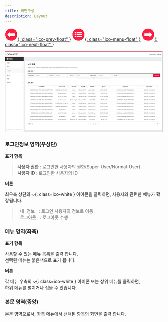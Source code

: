 ```yaml
---
title: 화면구성
description: Layout
---
```


<link rel="stylesheet" type="text/css" href="css/opme.css">

<!-- Defined -->
[layout]: img/layout.png
[arrow-down]: img/icon/ico-arrow-down.png

<!-- Floating Menu -->
[prev]: login.html "로그인"
[menu]: index.html "목차"
[next]: user.html "사용자"
[ico-prev]: img/icon/ico-prev.png
[ico-menu]: img/icon/ico-menu.png
[ico-next]: img/icon/ico-next.png
[![이전][ico-prev]{: class="ico-prev-float" }][prev]
[![목차][ico-menu]{: class="ico-menu-float" }][menu]
[![다음][ico-next]{: class="ico-next-float" }][next]


![화면구성][layout]

### **로그인정보 영역(우상단)**

**표기 항목**

> **사용자 권한** : 로그인한 사용자의 권한(Super-User/Normal-User)  
> **사용자 ID** : 로그인한 사용자의 ID  

**버튼**

최우측 상단의 ![메뉴][arrow-down]{: class=ico-white } 아이콘을 클릭하면, 사용자와 관련한 메뉴가 확장됩니다.  

> <kbd class="btn-gray">&nbsp;내 정보&nbsp;</kbd> : 로그인 사용자의 정보로 이동  
> <kbd class="btn-gray">&nbsp;로그아웃&nbsp;</kbd> : 로그아웃 수행  
 
### **메뉴 영역(좌측)**

**표기 항목**

사용할 수 있는 메뉴 목록을 출력 합니다.  
선택된 메뉴는 붉은색으로 표기 됩니다.

**버튼**

각 메뉴 우측의 ![메뉴][arrow-down]{: class=ico-white } 아이콘 또는 상위 메뉴를 클릭하면,  
하위 메뉴를 펼치거나 접을 수 있습니다.

### **본문 영역(중앙)**

본문 영역으로서, 좌측 메뉴에서 선택된 항목의 화면을 출력 합니다.
